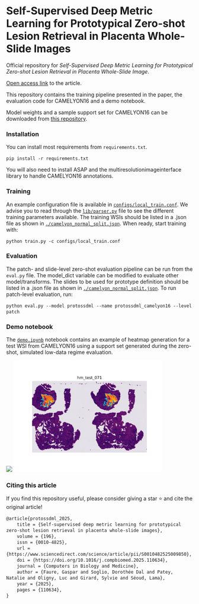 # Self-Supervised Deep Metric Learning for Prototypical Zero-shot Lesion Retrieval in Placenta Whole-Slide Images

Official repository for *Self-Supervised Deep Metric Learning for Prototypical Zero-shot Lesion Retrieval in Placenta Whole-Slide Image*.

[Open access link](https://www.sciencedirect.com/science/article/pii/S0010482525009850) to the article.

This repository contains the training pipeline presented in the paper, the evaluation code for CAMELYON16 and a demo notebook.

Model weights and a sample support set for CAMELYON16 can be downloaded from [this repository](https://drive.google.com/drive/folders/1H6A4JS3D06DqE4QfWbEb1Sx1pQk8wBtz).

### Installation
You can install most requirements from `requirements.txt`.
```
pip install -r requirements.txt
```

You will also need to install ASAP and the multiresolutionimageinterface library to handle CAMELYON16 annotations.

### Training

An example configuration file is available in [`configs/local_train.conf`](configs/local_train.conf). We advise you to read through the [`lib/parser.py`](lib/parser.py) file to see the different training parameters available. The training WSIs should be listed in a .json file as shown in [`./camelyon_normal_split.json`](./camelyon_normal_split.json). When ready, start training with:
```
python train.py -c configs/local_train.conf
```

### Evaluation
The patch- and slide-level zero-shot evaluation pipeline can be run from the `eval.py` file. The model_dict variable can be modified to evaluate other model/transforms. The slides to be used for prototype definition should be listed in a .json file as shown in [`./camelyon_normal_split.json`](./camelyon_normal_split.json). To run patch-level evaluation, run:
```
python eval.py --model protossdml --name protossdml_camelyon16 --level patch
```

### Demo notebook
The [`demo.ipynb`](./demo.ipynb) notebook contains an example of heatmap generation for a test WSI from CAMELYON16 using a support set generated during the zero-shot, simulated low-data regime evaluation.

<img src="./gt_test_071.png" height=300>  <img src="./hm_test_071.png" height=300>

### Citing this article
If you find this repository useful, please consider giving a star ⭐ and cite the original article!

```
@article{protossdml_2025,
	title = {Self-supervised deep metric learning for prototypical zero-shot lesion retrieval in placenta whole-slide images},
	volume = {196},
	issn = {0010-4825},
	url = {https://www.sciencedirect.com/science/article/pii/S0010482525009850},
	doi = {https://doi.org/10.1016/j.compbiomed.2025.110634},
	journal = {Computers in Biology and Medicine},
	author = {Faure, Gaspar and Soglio, Dorothée Dal and Patey, Natalie and Oligny, Luc and Girard, Sylvie and Séoud, Lama},
	year = {2025},
	pages = {110634},
}
```
